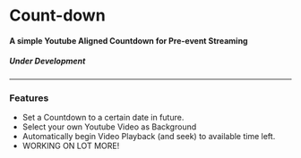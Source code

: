 # Count-down
#### A simple Youtube Aligned Countdown for Pre-event Streaming 
##### Under Development

<hr>

### Features
- Set a Countdown to a certain date in future.
- Select your own Youtube Video as Background
- Automatically begin Video Playback (and seek) to available time left.
- WORKING ON LOT MORE!
